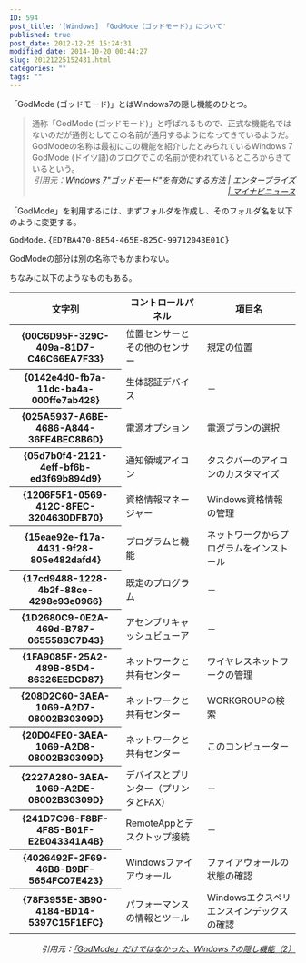 ```yaml
---
ID: 594
post_title: '[Windows] 「GodMode（ゴッドモード）」について'
published: true
post_date: 2012-12-25 15:24:31
modified_date: 2014-10-20 00:44:27
slug: 20121225152431.html
categories: ""
tags: ""
---
```

「GodMode (ゴッドモード)」とはWindows7の隠し機能のひとつ。
<!--more-->
<blockquote>通称「GodMode (ゴッドモード)」と呼ばれるもので、正式な機能名ではないのだが通例としてこの名前が通用するようになってきているようだ。GodModeの名称は最初にこの機能を紹介したとみられているWindows 7 GodMode (ドイツ語)のブログでこの名前が使われているところからきているという。
<div align="right"><cite>引用元：<a href="http://news.mynavi.jp/news/2010/01/07/011/index.html" target="_blank">Windows 7"ゴッドモード"を有効にする方法 | エンタープライズ | マイナビニュース</a></cite></div></blockquote>

「GodMode」を利用するには、まずフォルダを作成し、そのフォルダ名を以下のように変更する。
<pre class="prettyprint linenums">GodMode.{ED7BA470-8E54-465E-825C-99712043E01C}</pre>
<span class="text-muted">GodModeの部分は別の名称でもかまわない。</span>

ちなみに以下のようなものもある。
<table class="table table-bordered"><thead><tr><th>文字列 </th><th>コントロールパネル </th><th>項目名 </th></tr></thead><tbody><tr><th>{00C6D95F-329C-409a-81D7-C46C66EA7F33} </th><td>位置センサーとその他のセンサー </td><td>規定の位置 </td></tr><tr><th>{0142e4d0-fb7a-11dc-ba4a-000ffe7ab428} </th><td>生体認証デバイス </td><td>－ </td></tr><tr><th>{025A5937-A6BE-4686-A844-36FE4BEC8B6D} </th><td>電源オプション </td><td>電源プランの選択 </td></tr><tr><th>{05d7b0f4-2121-4eff-bf6b-ed3f69b894d9} </th><td>通知領域アイコン </td><td>タスクバーのアイコンのカスタマイズ </td></tr><tr><th>{1206F5F1-0569-412C-8FEC-3204630DFB70} </th><td>資格情報マネージャー </td><td>Windows資格情報の管理 </td></tr><tr><th>{15eae92e-f17a-4431-9f28-805e482dafd4} </th><td>プログラムと機能 </td><td>ネットワークからプログラムをインストール </td></tr><tr><th>{17cd9488-1228-4b2f-88ce-4298e93e0966} </th><td>既定のプログラム </td><td>－ </td></tr><tr><th>{1D2680C9-0E2A-469d-B787-065558BC7D43} </th><td>アセンブリキャッシュビューア </td><td>－ </td></tr><tr><th>{1FA9085F-25A2-489B-85D4-86326EEDCD87} </th><td>ネットワークと共有センター </td><td>ワイヤレスネットワークの管理 </td></tr><tr><th>{208D2C60-3AEA-1069-A2D7-08002B30309D} </th><td>ネットワークと共有センター </td><td>WORKGROUPの検索 </td></tr><tr><th>{20D04FE0-3AEA-1069-A2D8-08002B30309D} </th><td>ネットワークと共有センター </td><td>このコンピューター </td></tr><tr><th>{2227A280-3AEA-1069-A2DE-08002B30309D} </th><td>デバイスとプリンター（プリンタとFAX） </td><td>－ </td></tr><tr><th>{241D7C96-F8BF-4F85-B01F-E2B043341A4B} </th><td>RemoteAppとデスクトップ接続 </td><td>－ </td></tr><tr><th>{4026492F-2F69-46B8-B9BF-5654FC07E423} </th><td>Windowsファイアウォール </td><td>ファイアウォールの状態の確認 </td></tr><tr><th>{78F3955E-3B90-4184-BD14-5397C15F1EFC} </th><td>パフォーマンスの情報とツール </td><td>Windowsエクスペリエンスインデックスの確認 </td></tr></tbody></table><div align="right"><cite>引用元：<a href="http://builder.japan.zdnet.com/os-admin/sp_windows-7/20406428/" target="_blank">「GodMode」だけではなかった、Windows 7の隠し機能（2）</a></cite></div>